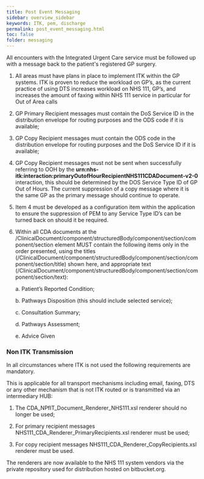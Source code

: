 ```yaml
---
title: Post Event Messaging
sidebar: overview_sidebar
keywords: ITK, pem, discharge
permalink: post_event_messaging.html
toc: false
folder: messaging
---
```


All encounters with the Integrated Urgent Care service must be followed up with a message back to the patient's registered GP surgery.


1. All areas must have plans in place to implement ITK within the GP systems. ITK is proven to reduce the workload on GP’s, as the current practice of using DTS increases workload on NHS 111, GP’s, and increases the amount of faxing within NHS 111 service in particular for Out of Area calls

2. GP Primary Recipient messages must contain the DoS Service ID in the distribution envelope for routing purposes and the ODS code if it is available;

3. GP Copy Recipient messages must contain the ODS code in the distribution envelope for routing purposes and the DoS Service ID if it is available;

4. GP Copy Recipient messages must not be sent when successfully referring to OOH by the **urn:nhs-itk:interaction:primaryOutofHourRecipientNHS111CDADocument-v2-0** interaction, this should be determined by the DOS Service Type ID of GP Out of Hours. The current suppression of a copy message where it is the same GP as the primary message should continue to operate.

5. Item 4 must be developed as a configuration item within the application to ensure the suppression of PEM to any Service Type ID’s can be turned back on should it be required.

6. Within all CDA documents at the /ClinicalDocument/component/structuredBody/component/section/component/section element MUST contain the following items only in the order presented, using the titles (/ClinicalDocument/component/structuredBody/component/section/component/section/title) shown here, and appropriate text (/ClinicalDocument/component/structuredBody/component/section/component/section/text):

    a. Patient’s Reported Condition;

    b. Pathways Disposition (this should include selected service);

    c. Consultation Summary;

    d. Pathways Assessment;

    e. Advice Given

### Non ITK Transmission

In all circumstances where ITK is not used the following requirements are mandatory.

This is applicable for all transport mechanisms including email, faxing, DTS or any other mechanism that is not ITK routed or is transmitted via an intermediary HUB:

1. The CDA_NPfIT_Document_Renderer_NHS111.xsl renderer should no longer be used;

2. For primary recipient messages NHS111_CDA_Renderer_PrimaryRecipients.xsl renderer must be used;

3. For copy recipient messages NHS111_CDA_Renderer_CopyRecipients.xsl renderer must be used.

The renderers are now available to the NHS 111 system vendors via the private repository used for distribution hosted on bitbucket.org.
